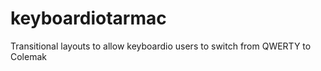 # keyboardiotarmac
Transitional layouts to allow keyboardio users to switch from QWERTY to Colemak

